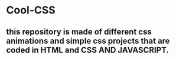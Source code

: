 # Cool-CSS

## this repository is made of different css animations and simple css projects that are coded in HTML and CSS AND JAVASCRIPT.
